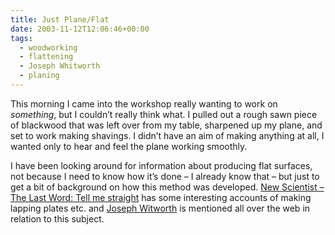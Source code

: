 ```yaml
---
title: Just Plane/Flat
date: 2003-11-12T12:06:46+00:00
tags:
  - woodworking
  - flattening
  - Joseph Whitworth
  - planing
---
```

This morning I came into the workshop really wanting to work on _something_, but I couldn’t really think what. I pulled out a rough sawn piece of blackwood that was left over from my table, sharpened up my plane, and set to work making shavings. I didn’t have an aim of making anything at all, I wanted only to hear and feel the plane working smoothly.

I have been looking around for information about producing flat surfaces, not because I need to know how it’s done – I already know that – but just to get a bit of background on how this method was developed. [New Scientist – The Last Word: Tell me straight](http://journals.iranscience.net:800/www.newscientist.com/www.newscientist.com/lastword/article.jsp@id=lw801) has some interesting accounts of making lapping plates etc. and [Joseph Witworth](http://en.wikipedia.org/wiki/Joseph_Whitworth) is mentioned all over the web in relation to this subject.

